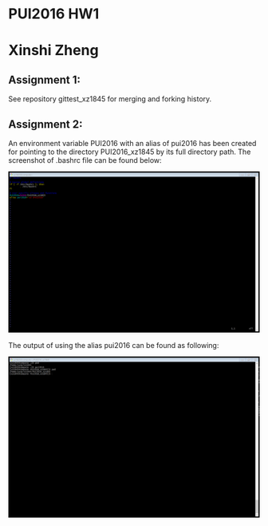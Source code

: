 # PUI2016 HW1

# Xinshi Zheng

## Assignment 1:
See repository gittest_xz1845 for merging and forking history.

## Assignment 2:
An environment variable PUI2016 with an alias of pui2016 has been created for pointing to the directory PUI2016_xz1845 by its full directory path. The screenshot of .bashrc file can be found below:

![Screenshot 1 Assignment 2: my .bashrc](screenshot_1.png)

The output of using the alias pui2016 can be found as following:

![Screenshot 2 Assignment 2: my succesfull commands using $PUI2016 and the pui2016 alias](screenshot_2.png) 
